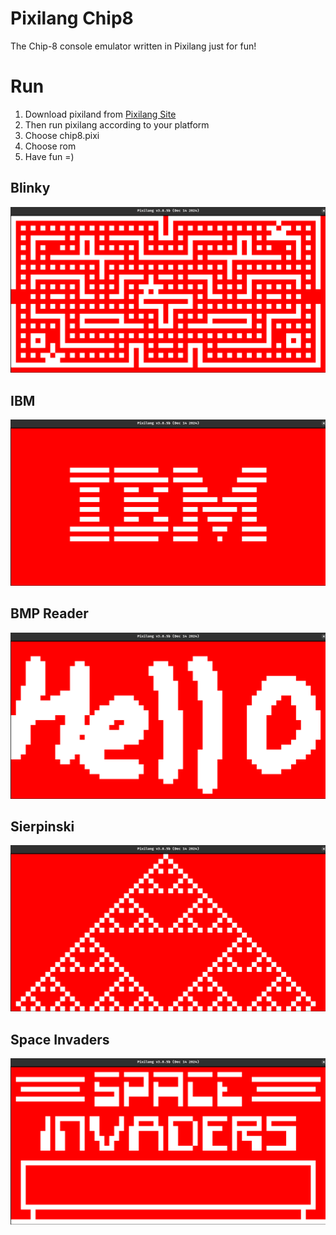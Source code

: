 # Pixilang Chip8
The Chip-8 console emulator written in Pixilang just for fun!

# Run
1) Download pixiland from [Pixilang Site](https://www.warmplace.ru/)
2) Then run pixilang according to your platform
3) Choose chip8.pixi
4) Choose rom
5) Have fun =)

## Blinky
![Blinky](/screenshots/Screen1.png)

## IBM
![IBM](/screenshots/Screen2.png)

## BMP Reader
![BMP](/screenshots/Screen3.png)

## Sierpinski
![Sierpinski](/screenshots/Screen4.png)

## Space Invaders
![Space Invaders](/screenshots/Screen5.png)

